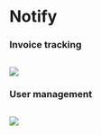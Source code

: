 # Notify

### Invoice tracking

## ![](https://github.com/hector3211/socket/blob/main/notify.gif)

### User management

## ![](https://github.com/hector3211/socket/blob/main/notify-two.gif)
